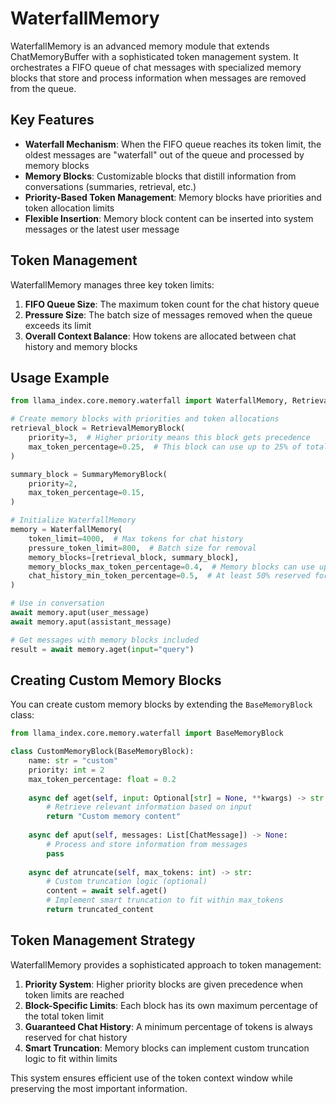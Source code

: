 # WaterfallMemory

WaterfallMemory is an advanced memory module that extends ChatMemoryBuffer with a sophisticated token management system. It orchestrates a FIFO queue of chat messages with specialized memory blocks that store and process information when messages are removed from the queue.

## Key Features

- **Waterfall Mechanism**: When the FIFO queue reaches its token limit, the oldest messages are "waterfall" out of the queue and processed by memory blocks
- **Memory Blocks**: Customizable blocks that distill information from conversations (summaries, retrieval, etc.)
- **Priority-Based Token Management**: Memory blocks have priorities and token allocation limits
- **Flexible Insertion**: Memory block content can be inserted into system messages or the latest user message

## Token Management

WaterfallMemory manages three key token limits:

1. **FIFO Queue Size**: The maximum token count for the chat history queue
2. **Pressure Size**: The batch size of messages removed when the queue exceeds its limit
3. **Overall Context Balance**: How tokens are allocated between chat history and memory blocks

## Usage Example

```python
from llama_index.core.memory.waterfall import WaterfallMemory, RetrievalMemoryBlock, SummaryMemoryBlock

# Create memory blocks with priorities and token allocations
retrieval_block = RetrievalMemoryBlock(
    priority=3,  # Higher priority means this block gets precedence
    max_token_percentage=0.25,  # This block can use up to 25% of total tokens
)

summary_block = SummaryMemoryBlock(
    priority=2,
    max_token_percentage=0.15,
)

# Initialize WaterfallMemory
memory = WaterfallMemory(
    token_limit=4000,  # Max tokens for chat history
    pressure_token_limit=800,  # Batch size for removal
    memory_blocks=[retrieval_block, summary_block],
    memory_blocks_max_token_percentage=0.4,  # Memory blocks can use up to 40% of token limit
    chat_history_min_token_percentage=0.5,  # At least 50% reserved for chat history
)

# Use in conversation
await memory.aput(user_message)
await memory.aput(assistant_message)

# Get messages with memory blocks included
result = await memory.aget(input="query")
```

## Creating Custom Memory Blocks

You can create custom memory blocks by extending the `BaseMemoryBlock` class:

```python
from llama_index.core.memory.waterfall import BaseMemoryBlock

class CustomMemoryBlock(BaseMemoryBlock):
    name: str = "custom"
    priority: int = 2
    max_token_percentage: float = 0.2
    
    async def aget(self, input: Optional[str] = None, **kwargs) -> str:
        # Retrieve relevant information based on input
        return "Custom memory content"
    
    async def aput(self, messages: List[ChatMessage]) -> None:
        # Process and store information from messages
        pass
        
    async def atruncate(self, max_tokens: int) -> str:
        # Custom truncation logic (optional)
        content = await self.aget()
        # Implement smart truncation to fit within max_tokens
        return truncated_content
```

## Token Management Strategy

WaterfallMemory provides a sophisticated approach to token management:

1. **Priority System**: Higher priority blocks are given precedence when token limits are reached
2. **Block-Specific Limits**: Each block has its own maximum percentage of the total token limit
3. **Guaranteed Chat History**: A minimum percentage of tokens is always reserved for chat history
4. **Smart Truncation**: Memory blocks can implement custom truncation logic to fit within limits

This system ensures efficient use of the token context window while preserving the most important information. 